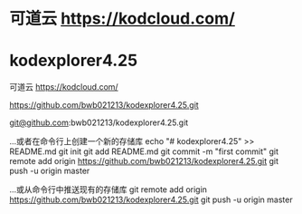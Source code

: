 # 可道云 https://kodcloud.com/

# kodexplorer4.25
可道云   https://kodcloud.com/

https://github.com/bwb021213/kodexplorer4.25.git

git@github.com:bwb021213/kodexplorer4.25.git

...或者在命令行上创建一个新的存储库
echo "# kodexplorer4.25" >> README.md
git init
git add README.md
git commit -m "first commit"
git remote add origin https://github.com/bwb021213/kodexplorer4.25.git
git push -u origin master

...或从命令行中推送现有的存储库
git remote add origin https://github.com/bwb021213/kodexplorer4.25.git
git push -u origin master

